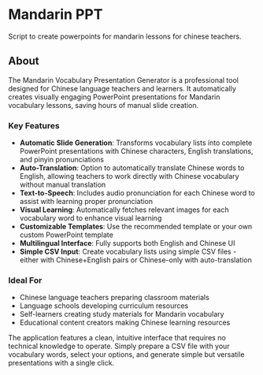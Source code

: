 # Mandarin PPT

Script to create powerpoints for mandarin lessons for chinese teachers.

## About

The Mandarin Vocabulary Presentation Generator is a professional tool designed for Chinese language teachers and learners. It automatically creates visually engaging PowerPoint presentations for Mandarin vocabulary lessons, saving hours of manual slide creation.

### Key Features

- **Automatic Slide Generation**: Transforms vocabulary lists into complete PowerPoint presentations with Chinese characters, English translations, and pinyin pronunciations
- **Auto-Translation**: Option to automatically translate Chinese words to English, allowing teachers to work directly with Chinese vocabulary without manual translation
- **Text-to-Speech**: Includes audio pronunciation for each Chinese word to assist with learning proper pronunciation
- **Visual Learning**: Automatically fetches relevant images for each vocabulary word to enhance visual learning
- **Customizable Templates**: Use the recommended template or your own custom PowerPoint template
- **Multilingual Interface**: Fully supports both English and Chinese UI
- **Simple CSV Input**: Create vocabulary lists using simple CSV files - either with Chinese+English pairs or Chinese-only with auto-translation

### Ideal For

- Chinese language teachers preparing classroom materials
- Language schools developing curriculum resources
- Self-learners creating study materials for Mandarin vocabulary
- Educational content creators making Chinese learning resources

The application features a clean, intuitive interface that requires no technical knowledge to operate. Simply prepare a CSV file with your vocabulary words, select your options, and generate simple but versatile presentations with a single click.
